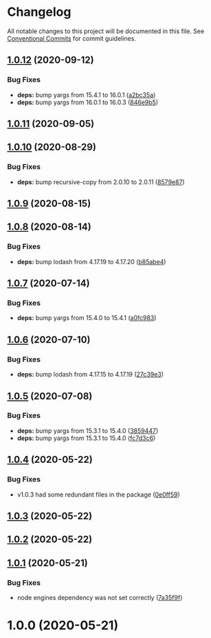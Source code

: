 # Changelog

All notable changes to this project will be documented in this file. See
[Conventional Commits](https://conventionalcommits.org) for commit guidelines.

## [1.0.12](https://github.com/libinvarghese/recursive-copy-cli/compare/v1.0.11...v1.0.12) (2020-09-12)


### Bug Fixes

* **deps:** bump yargs from 15.4.1 to 16.0.1 ([a2bc35a](https://github.com/libinvarghese/recursive-copy-cli/commit/a2bc35a3ff03135863208e477bfaa36ff755c0fc))
* **deps:** bump yargs from 16.0.1 to 16.0.3 ([846e9b5](https://github.com/libinvarghese/recursive-copy-cli/commit/846e9b5bfeb39d0ba50c027004d6c9eb647f6094))

## [1.0.11](https://github.com/libinvarghese/recursive-copy-cli/compare/v1.0.10...v1.0.11) (2020-09-05)

## [1.0.10](https://github.com/libinvarghese/recursive-copy-cli/compare/v1.0.9...v1.0.10) (2020-08-29)


### Bug Fixes

* **deps:** bump recursive-copy from 2.0.10 to 2.0.11 ([8579e87](https://github.com/libinvarghese/recursive-copy-cli/commit/8579e87179c2b7205c393bc05a707333ec232400))

## [1.0.9](https://github.com/libinvarghese/recursive-copy-cli/compare/v1.0.8...v1.0.9) (2020-08-15)

## [1.0.8](https://github.com/libinvarghese/recursive-copy-cli/compare/v1.0.7...v1.0.8) (2020-08-14)


### Bug Fixes

* **deps:** bump lodash from 4.17.19 to 4.17.20 ([b85abe4](https://github.com/libinvarghese/recursive-copy-cli/commit/b85abe4166cc6841d2b325dbe98f6018c4f848e9))

## [1.0.7](https://github.com/libinvarghese/recursive-copy-cli/compare/v1.0.6...v1.0.7) (2020-07-14)


### Bug Fixes

* **deps:** bump yargs from 15.4.0 to 15.4.1 ([a0fc983](https://github.com/libinvarghese/recursive-copy-cli/commit/a0fc983595913dd2e77bdb2cdd7d9eeb55faa5a0))

## [1.0.6](https://github.com/libinvarghese/recursive-copy-cli/compare/v1.0.5...v1.0.6) (2020-07-10)


### Bug Fixes

* **deps:** bump lodash from 4.17.15 to 4.17.19 ([27c39e3](https://github.com/libinvarghese/recursive-copy-cli/commit/27c39e3b121f81527791c5eefe2962ef269f9d81))

## [1.0.5](https://github.com/libinvarghese/recursive-copy-cli/compare/v1.0.4...v1.0.5) (2020-07-08)


### Bug Fixes

* **deps:** bump yargs from 15.3.1 to 15.4.0 ([3859447](https://github.com/libinvarghese/recursive-copy-cli/commit/3859447230c384c345f96445560e0dfcea5136a9))
* **deps:** bump yargs from 15.3.1 to 15.4.0 ([fc7d3c6](https://github.com/libinvarghese/recursive-copy-cli/commit/fc7d3c6521481ac18d1864939aa9c42a02651655))

## [1.0.4](https://github.com/libinvarghese/recursive-copy-cli/compare/v1.0.3...v1.0.4) (2020-05-22)


### Bug Fixes

* v1.0.3 had some redundant files in the package ([0e0ff59](https://github.com/libinvarghese/recursive-copy-cli/commit/0e0ff59a18bcddf2bc5984f9fc21956b2f62bb43))

## [1.0.3](https://github.com/libinvarghese/recursive-copy-cli/compare/v1.0.2...v1.0.3) (2020-05-22)

## [1.0.2](https://github.com/libinvarghese/recursive-copy-cli/compare/v1.0.1...v1.0.2) (2020-05-22)

## [1.0.1](https://github.com/libinvarghese/recursive-copy-cli/compare/v1.0.0...v1.0.1) (2020-05-21)


### Bug Fixes

* node engines dependency was not set correctly ([7a35f9f](https://github.com/libinvarghese/recursive-copy-cli/commit/7a35f9fa9dfb44761f85d73b15d1cdfd067c0e4a))

# 1.0.0 (2020-05-21)
